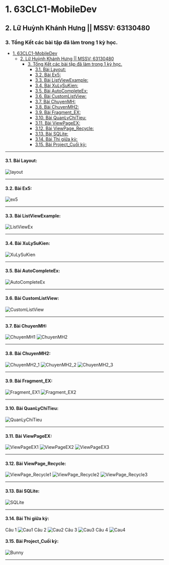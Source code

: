 # 1. 63CLC1-MobileDev
## 2. Lữ Huỳnh Khánh Hưng || MSSV: 63130480

### 3. Tổng Kết các bài tập đã làm trong 1 kỳ học.
<!-- @import "[TOC]" {cmd="toc" depthFrom=1 depthTo=6 orderedList=false} -->

<!-- code_chunk_output -->

- [1. 63CLC1-MobileDev](#1-63clc1-mobiledev)
  - [2. Lữ Huỳnh Khánh Hưng || MSSV: 63130480](#2-lữ-huỳnh-khánh-hưng--mssv-63130480)
    - [3. Tổng Kết các bài tập đã làm trong 1 kỳ học.](#3-tổng-kết-các-bài-tập-đã-làm-trong-1-kỳ-học)
      - [3.1. Bài Layout:](#31-bài-layout)
      - [3.2. Bài Ex5:](#32-bài-ex5)
      - [3.3. Bài ListViewExample:](#33-bài-listviewexample)
      - [3.4. Bài XuLySuKien:](#34-bài-xulysukien)
      - [3.5. Bài AutoCompleteEx:](#35-bài-autocompleteex)
      - [3.6. Bài CustomListView:](#36-bài-customlistview)
      - [3.7. Bài ChuyenMH:](#37-bài-chuyenmh)
      - [3.8. Bài ChuyenMH2:](#38-bài-chuyenmh2)
      - [3.9. Bài Fragment_EX:](#39-bài-fragment_ex)
      - [3.10. Bài QuanLyChiTieu:](#310-bài-quanlychitieu)
      - [3.11. Bài ViewPageEX:](#311-bài-viewpageex)
      - [3.12. Bài ViewPage_Recycle:](#312-bài-viewpage_recycle)
      - [3.13. Bài SQLite:](#313-bài-sqlite)
      - [3.14. Bài Thi giữa kỳ:](#314-bài-thi-giữa-kỳ)
      - [3.15. Bài Project_Cuối kỳ:](#315-bài-project_cuối-kỳ)

<!-- /code_chunk_output -->
---
#### 3.1. Bài Layout:
![layout](TongKet/Layout.png)

---
#### 3.2. Bài Ex5:
![ex5](TongKet/ex5.png)

---
#### 3.3. Bài ListViewExample:
![ListViewEx](TongKet/ListViewEx.png)

---
#### 3.4. Bài XuLySuKien:
![XuLySuKien](TongKet/XuLySuKien.png)

---
#### 3.5. Bài AutoCompleteEx:
![AutoCompleteEx](TongKet/AutoCompleteEx.png)

---
#### 3.6. Bài CustomListView:
![CustomListView](TongKet/CustomListView.png)

---
#### 3.7. Bài ChuyenMH:
![ChuyenMH1](TongKet/ChuyenMH1.png) ![ChuyenMH2](TongKet/ChuyenMH2.png)

---
#### 3.8. Bài ChuyenMH2:
![ChuyenMH2_1](TongKet/ChuyenMH2_1.png) ![ChuyenMH2_2](TongKet/ChuyenMH2_2.png) ![ChuyenMH2_3](TongKet/ChuyeMH2_3.png)

---
#### 3.9. Bài Fragment_EX:
![Fragment_EX1](TongKet/Fragment_EX1.png) ![Fragment_EX2](TongKet/Fragment_EX2.png)

---
#### 3.10. Bài QuanLyChiTieu:
![QuanLyChiTieu](TongKet/QuanLyChiTieu.png)

--- 
#### 3.11. Bài ViewPageEX:
![ViewPageEX1](TongKet/ViewPageEX1.png) ![ViewPageEX2](TongKet/ViewPageEX2.png) ![ViewPageEX3](TongKet/ViewPageEX3.png)

--- 
#### 3.12. Bài ViewPage_Recycle:
![ViewPage_Recycle1](TongKet/ViewPage_Recycle1.png) ![ViewPage_Recycle2](TongKet/ViewPage_Recycle2.png) ![ViewPage_Recycle3](TongKet/ViewPage_Recycle3.png)

--- 
#### 3.13. Bài SQLite:
![SQLite](TongKet/SQLite.png)

--- 
#### 3.14. Bài Thi giữa kỳ:
Câu 1
![Cau1](TongKet/Cau1.png) 
Câu 2
![Cau2](TongKet/Cau2.png) 
Câu 3
![Cau3](TongKet/Cau3.png) 
Câu 4
![Cau4](TongKet/Cau4.png)

#### 3.15. Bài Project_Cuối kỳ:
![Bunny](TongKet/Bunny.png)

--- 